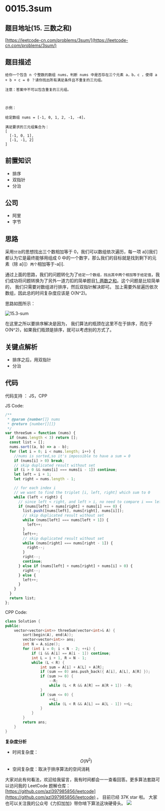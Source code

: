 # 0015.3sum

## 题目地址\(15. 三数之和\)

[https://leetcode-cn.com/problems/3sum/](https://leetcode-cn.com/problems/3sum/)

## 题目描述

```text
给你一个包含 n 个整数的数组 nums，判断 nums 中是否存在三个元素 a，b，c ，使得 a + b + c = 0 ？请你找出所有满足条件且不重复的三元组。

注意：答案中不可以包含重复的三元组。



示例：

给定数组 nums = [-1, 0, 1, 2, -1, -4]，

满足要求的三元组集合为：
[
  [-1, 0, 1],
  [-1, -1, 2]
]
```

## 前置知识

* 排序
* 双指针
* 分治

## 公司

* 阿里
* 字节

## 思路

采用`分治`的思想找出三个数相加等于 0，我们可以数组依次遍历，每一项 a\[i\]我们都认为它是最终能够用组成 0 中的一个数字，那么我们的目标就是找到剩下的元素（除 a\[i\]）`两个`相加等于-a\[i\].

通过上面的思路，我们的问题转化为了`给定一个数组，找出其中两个相加等于给定值`，我们成功将问题转换为了另外一道力扣的简单题目[1. 两数之和](problems/1.two-sum.md)。这个问题是比较简单的， 我们只需要对数组进行排序，然后双指针解决即可。 加上需要外层遍历依次数组，因此总的时间复杂度应该是 O\(N^2\)。

思路如图所示：

![15.3-sum](https://tva1.sinaimg.cn/large/007S8ZIlly1ghltyijyb3j30l00e2q3p.jpg)

在这里之所以要排序解决是因为， 我们算法的瓶颈在这里不在于排序，而在于 O\(N^2\)，如果我们瓶颈是排序，就可以考虑别的方式了。

## 关键点解析

* 排序之后，用双指针
* 分治

## 代码

代码支持 ： JS，CPP

JS Code:

```javascript
/**
 * @param {number[]} nums
 * @return {number[][]}
 */
var threeSum = function (nums) {
  if (nums.length < 3) return [];
  const list = [];
  nums.sort((a, b) => a - b);
  for (let i = 0; i < nums.length; i++) {
    //nums is sorted,so it's impossible to have a sum = 0
    if (nums[i] > 0) break;
    // skip duplicated result without set
    if (i > 0 && nums[i] === nums[i - 1]) continue;
    let left = i + 1;
    let right = nums.length - 1;

    // for each index i
    // we want to find the triplet [i, left, right] which sum to 0
    while (left < right) {
      // since left < right, and left > i, no need to compare i === left and i === right.
      if (nums[left] + nums[right] + nums[i] === 0) {
        list.push([nums[left], nums[right], nums[i]]);
        // skip duplicated result without set
        while (nums[left] === nums[left + 1]) {
          left++;
        }
        left++;
        // skip duplicated result without set
        while (nums[right] === nums[right - 1]) {
          right--;
        }
        right--;
        continue;
      } else if (nums[left] + nums[right] + nums[i] > 0) {
        right--;
      } else {
        left++;
      }
    }
  }
  return list;
};
```

CPP Code:

```cpp
class Solution {
public:
    vector<vector<int>> threeSum(vector<int>& A) {
        sort(begin(A), end(A));
        vector<vector<int>> ans;
        int N = A.size();
        for (int i = 0; i < N - 2; ++i) {
            if (i && A[i] == A[i - 1]) continue;
            int L = i + 1, R = N - 1;
            while (L < R) {
                int sum = A[i] + A[L] + A[R];
                if (sum == 0) ans.push_back({ A[i], A[L], A[R] });
                if (sum >= 0) {
                    --R;
                    while (L < R && A[R] == A[R + 1]) --R;
                }
                if (sum <= 0) {
                    ++L;
                    while (L < R && A[L] == A[L - 1]) ++L;
                }
            }
        }
        return ans;
    }
}
```

**复杂度分析**

* 时间复杂度：$$O(N^2)$$
* 空间复杂度：取决于排序算法的空间消耗

大家对此有何看法，欢迎给我留言，我有时间都会一一查看回答。更多算法套路可以访问我的 LeetCode 题解仓库：[https://github.com/azl397985856/leetcode](https://github.com/azl397985856/leetcode) 。 目前已经 37K star 啦。 大家也可以关注我的公众号《力扣加加》带你啃下算法这块硬骨头。 ![](https://tva1.sinaimg.cn/large/007S8ZIlly1gfcuzagjalj30p00dwabs.jpg)

